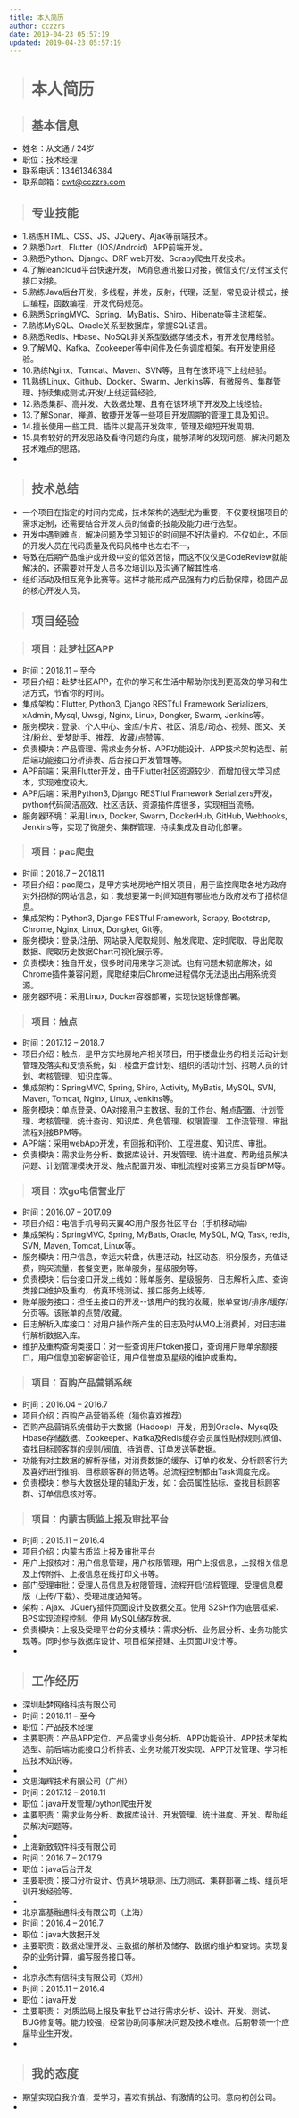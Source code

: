 ```yaml
---
title: 本人简历
author: cczzrs
date: 2019-04-23 05:57:19
updated: 2019-04-23 05:57:19
---
```


> # 本人简历

> ## 基本信息
 * 姓名：从文通 / 24岁
 * 职位：技术经理
 * 联系电话：13461346384
 * 联系邮箱：cwt@cczzrs.com


> ## 专业技能
 * 1.熟练HTML、CSS、JS、JQuery、Ajax等前端技术。
 * 2.熟悉Dart、Flutter（IOS/Android）APP前端开发。
 * 3.熟悉Python、Django、DRF web开发、Scrapy爬虫开发技术。
 * 4.了解leancloud平台快速开发，IM消息通讯接口对接，微信支付/支付宝支付接口对接。
 * 5.熟练Java后台开发，多线程，并发，反射，代理，泛型，常见设计模式，接口编程，函数编程，开发代码规范。
 * 6.熟悉SpringMVC、Spring、MyBatis、Shiro、Hibenate等主流框架。
 * 7.熟练MySQL、Oracle关系型数据库，掌握SQL语言。
 * 8.熟悉Redis、Hbase、NoSQL非关系型数据存储技术，有开发使用经验。
 * 9.了解MQ、Kafka、Zookeeper等中间件及任务调度框架。有开发使用经验。
 * 10.熟练Nginx、Tomcat、Maven、SVN等，且有在该环境下上线经验。
 * 11.熟练Linux、Github、Docker、Swarm、Jenkins等，有微服务、集群管理、持续集成测试/开发/上线运营经验。
 * 12.熟悉集群、高并发、大数据处理、且有在该环境下开发及上线经验。
 * 13.了解Sonar、禅道、敏捷开发等一些项目开发周期的管理工具及知识。
 * 14.擅长使用一些工具、插件以提高开发效率，管理及缩短开发周期。
 * 15.具有较好的开发思路及看待问题的角度，能够清晰的发现问题、解决问题及技术难点的思路。
 * 


> ## 技术总结
 * 一个项目在指定的时间内完成，技术架构的选型尤为重要，不仅要根据项目的需求定制，还需要结合开发人员的储备的技能及能力进行选型。
 * 开发中遇到难点，解决问题及学习知识的时间是不好估量的。不仅如此，不同的开发人员在代码质量及代码风格中也左右不一，
 * 导致在后期产品维护或升级中变的低效苦恼，而这不仅仅是CodeReview就能解决的，还需要对开发人员多次培训以及沟通了解其性格，
 * 组织活动及相互竞争比赛等。这样才能形成产品强有力的后勤保障，稳固产品的核心开发人员。


> ## 项目经验

> ### 项目：赴梦社区APP
 * 时间：2018.11 – 至今
 * 项目介绍：赴梦社区APP，在你的学习和生活中帮助你找到更高效的学习和生活方式，节省你的时间。
 * 集成架构：Flutter, Python3, Django RESTful Framework Serializers, xAdmin, Mysql, Uwsgi, Nginx, Linux, Dongker, Swarm, Jenkins等。
 * 服务模块：登录、个人中心、金库/卡片、社区、消息/动态、视频、图文、关注/粉丝、爱梦助手、推荐、收藏/点赞等。
 * 负责模块：产品管理、需求业务分析、APP功能设计、APP技术架构选型、前后端功能接口分析排表、后台接口开发管理等。
 * APP前端：采用Flutter开发，由于Flutter社区资源较少，而增加很大学习成本，实现难度较大。
 * APP后端：采用Python3, Django RESTful Framework Serializers开发，python代码简洁高效、社区活跃、资源插件库很多，实现相当流畅。
 * 服务器环境：采用Linux, Docker, Swarm, DockerHub, GitHub, Webhooks, Jenkins等，实现了微服务、集群管理、持续集成及自动化部署。
 
> ### 项目：pac爬虫
 * 时间：2018.7 – 2018.11
 * 项目介绍：pac爬虫，是甲方实地房地产相关项目，用于监控爬取各地方政府对外招标的网站信息，如：我想要第一时间知道有哪些地方政府发布了招标信息。
 * 集成架构：Python3, Django RESTful Framework, Scrapy, Bootstrap, Chrome, Nginx, Linux, Dongker, Git等。
 * 服务模块：登录/注册、网站录入爬取规则、触发爬取、定时爬取、导出爬取数据、爬取历史数据Chart可视化展示等。
 * 负责模块：独自开发，很多时间用来学习测试。也有问题未彻底解决，如Chrome插件兼容问题，爬取结束后Chrome进程偶尔无法退出占用系统资源。
 * 服务器环境：采用Linux, Docker容器部署，实现快速镜像部署。
 
 
> ### 项目：触点
 * 时间：2017.12 – 2018.7
 * 项目介绍：触点，是甲方实地房地产相关项目，用于楼盘业务的相关活动计划管理及落实和反馈系统，如：楼盘开盘计划、组织的活动计划、招聘人员的计划、考核管理、知识库等。
 * 集成架构：SpringMVC, Spring, Shiro, Activity, MyBatis, MySQL, SVN, Maven, Tomcat, Nginx, Linux, Jenkins等。
 * 服务模块：单点登录、OA对接用户主数据、我的工作台、触点配置、计划管理、考核管理、统计查询、知识库、角色管理、权限管理、工作流管理、审批流程对接BPM等。
 * APP端：采用webApp开发，有回报和评价、工程进度、知识库、审批。
 * 负责模块：需求业务分析、数据库设计、开发管理、统计进度、帮助组员解决问题、计划管理模块开发、触点配置开发、审批流程对接第三方奥哲BPM等。
 
> ### 项目：欢go电信营业厅
 * 时间：2016.07 – 2017.09
 * 项目介绍：电信手机号码天翼4G用户服务社区平台（手机移动端）
 * 集成架构：SpringMVC, Spring, MyBatis, Oracle, MySQL, MQ, Task, redis, SVN, Maven, Tomcat, Linux等。
 * 服务模块：用户信息，幸运大转盘，优惠活动，社区动态，积分服务，充值话费，购买流量，套餐变更，账单服务，星级服务等。
 * 负责模块：后台接口开发上线如：账单服务、星级服务、日志解析入库、查询类接口维护及重构，仿真环境测试、接口服务上线等。
 * 账单服务接口：担任主接口的开发--该用户的我的收藏，账单查询/排序/缓存/分页等。该账单的点赞/收藏。
 * 日志解析入库接口：对用户操作所产生的日志及时从MQ上消费掉，对日志进行解析数据入库。
 * 维护及重构查询类接口：对一些查询用户token接口，查询用户账单余额接口，用户信息加密解密验证，用户信誉度及星级的维护或重构。
 
> ### 项目：百购产品营销系统
 * 时间：2016.04 – 2016.7
 * 项目介绍：百购产品营销系统（猜你喜欢推荐）
 * 百购产品营销系统借助于大数据（Hadoop）开发，用到Oracle、Mysql及Hbase存储数据、Zookeeper、Kafka及Redis缓存会员属性贴标规则/阀值、查找目标顾客群的规则/阀值、待消费、订单发送等数据。
 * 功能有对主数据的解析存储，对消费数据的缓存、订单的收发、分析顾客行为及喜好进行推销、目标顾客群的筛选等。总流程控制都由Task调度完成。
 * 负责模块：参与大数据处理的辅助开发，如：会员属性贴标、查找目标顾客群、订单信息核对等。
 
> ### 项目：内蒙古质监上报及审批平台
 * 时间：2015.11 – 2016.4
 * 项目介绍：内蒙古质监上报及审批平台
 * 用户上报核对：用户信息管理，用户权限管理，用户上报信息，上报相关信息及上传附件、上报信息在线打印文书等。
 * 部门受理审批：受理人员信息及权限管理，流程开启/流程管理、受理信息模版（上传/下载）、受理进度通知等。
 * 架构：Ajax、JQuery插件页面设计及数据交互。使用 S2SH作为底层框架、BPS实现流程控制。使用 MySQL储存数据。
 * 负责模块：上报及受理平台的分支模块：需求分析、业务层分析、业务功能实现等。同时参与数据库设计、项目框架搭建、主页面UI设计等。
 * 
 
 
> ## 工作经历
 * 深圳赴梦网络科技有限公司
 * 时间：2018.11 – 至今
 * 职位：产品技术经理
 * 主要职责：产品APP定位、产品需求业务分析、APP功能设计、APP技术架构选型、前后端功能接口分析排表、业务功能开发实现、APP开发管理、学习相应技术知识等。
 * 
 * 文思海辉技术有限公司（广州）
 * 时间：2017.12 – 2018.11	
 * 职位：java开发管理/python爬虫开发
 * 主要职责：需求业务分析、数据库设计、开发管理、统计进度、开发、帮助组员解决问题等。
 * 
 * 上海新致软件科技有限公司
 * 时间：2016.7 – 2017.9
 * 职位：java后台开发
 * 主要职责：接口分析设计、仿真环境联测、压力测试、集群部署上线、组员培训开发经验等。
 * 
 * 北京富基融通科技有限公司（上海）
 * 时间：2016.4 – 2016.7	
 * 职位：java大数据开发
 * 主要职责：数据处理开发、主数据的解析及储存、数据的维护和查询。实现复杂的业务计算，编写服务接口等。
 * 
 * 北京永杰有信科技有限公司（郑州）
 * 时间：2015.11 – 2016.4
 * 职位：java开发
 * 主要职责： 对质监局上报及审批平台进行需求分析、设计、开发、测试、BUG修复等。能力较强，经常协助同事解决问题及技术难点。后期带领一个应届毕业生开发。
 * 
 
> ## 我的态度
 * 期望实现自我价值，爱学习，喜欢有挑战、有激情的公司。意向初创公司。
 * 